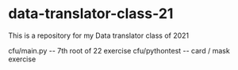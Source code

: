 # data-translator-class-21
This is a repository for my Data translator class of 2021

cfu/main.py -- 7th root of 22 exercise
cfu/pythontest -- card / mask exercise